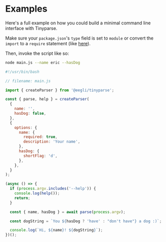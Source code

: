 # Examples

Here's a full example on how you could build a minimal command line interface with Tinyparse.

Make sure your `package.json`'s `type` field is set to `module` or convert the `import` to a `require` statement (like [here](https://github.com/eegli/tinyparse/tree/examples)).

Then, invoke the script like so:

```bash
node main.js --name eric --hasDog

```

```js
#!/usr/bin/bash

// filename: main.js

import { createParser } from '@eegli/tinyparse';

const { parse, help } = createParser(
  {
    name: '',
    hasDog: false,
  },
  {
    options: {
      name: {
        required: true,
        description: 'Your name',
      },
      hasDog: {
        shortFlag: 'd',
      },
    },
  }
);

(async () => {
  if (process.argv.includes('--help')) {
    console.log(help());
    return;
  }

  const { name, hasDog } = await parse(process.argv);

  const dogString = `You ${hasDog ? 'have' : "don't have"} a dog :)`;

  console.log(`Hi, ${name}! ${dogString}`);
})();
```
